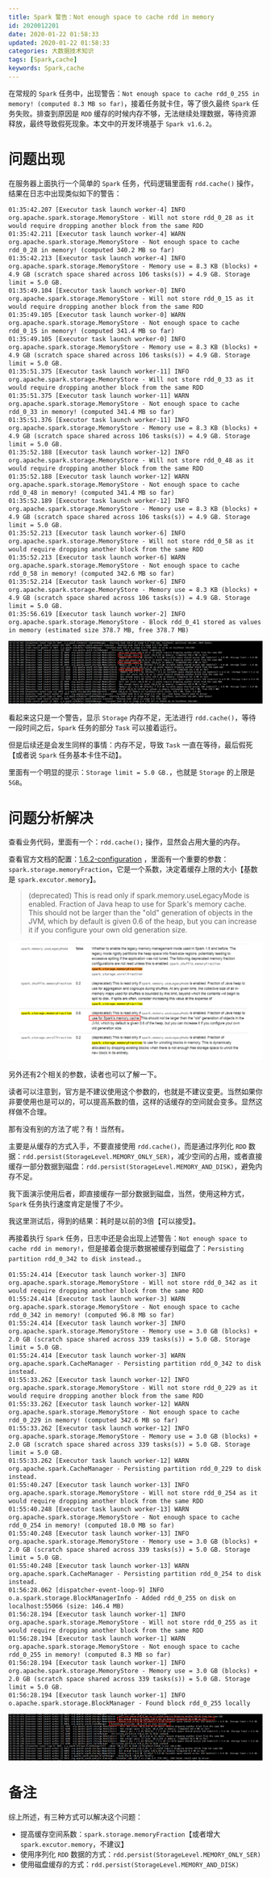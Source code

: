 ```yaml
---
title: Spark 警告：Not enough space to cache rdd in memory
id: 2020012201
date: 2020-01-22 01:58:33
updated: 2020-01-22 01:58:33
categories: 大数据技术知识
tags: [Spark,cache]
keywords: Spark,cache
---
```



在常规的 `Spark` 任务中，出现警告：`Not enough space to cache rdd_0_255 in memory! (computed 8.3 MB so far)`，接着任务就卡住，等了很久最终 `Spark` 任务失败。排查到原因是 `RDD` 缓存的时候内存不够，无法继续处理数据，等待资源释放，最终导致假死现象。本文中的开发环境基于 `Spark v1.6.2`。


<!-- more -->


# 问题出现


在服务器上面执行一个简单的 `Spark` 任务，代码逻辑里面有 `rdd.cache()` 操作，结果在日志中出现类似如下的警告：

```
01:35:42.207 [Executor task launch worker-4] INFO  org.apache.spark.storage.MemoryStore - Will not store rdd_0_28 as it would require dropping another block from the same RDD
01:35:42.211 [Executor task launch worker-4] WARN  org.apache.spark.storage.MemoryStore - Not enough space to cache rdd_0_28 in memory! (computed 340.2 MB so far)
01:35:42.213 [Executor task launch worker-4] INFO  org.apache.spark.storage.MemoryStore - Memory use = 8.3 KB (blocks) + 4.9 GB (scratch space shared across 106 tasks(s)) = 4.9 GB. Storage limit = 5.0 GB.
01:35:49.104 [Executor task launch worker-0] INFO  org.apache.spark.storage.MemoryStore - Will not store rdd_0_15 as it would require dropping another block from the same RDD
01:35:49.105 [Executor task launch worker-0] WARN  org.apache.spark.storage.MemoryStore - Not enough space to cache rdd_0_15 in memory! (computed 341.4 MB so far)
01:35:49.105 [Executor task launch worker-0] INFO  org.apache.spark.storage.MemoryStore - Memory use = 8.3 KB (blocks) + 4.9 GB (scratch space shared across 106 tasks(s)) = 4.9 GB. Storage limit = 5.0 GB.
01:35:51.375 [Executor task launch worker-11] INFO  org.apache.spark.storage.MemoryStore - Will not store rdd_0_33 as it would require dropping another block from the same RDD
01:35:51.375 [Executor task launch worker-11] WARN  org.apache.spark.storage.MemoryStore - Not enough space to cache rdd_0_33 in memory! (computed 341.4 MB so far)
01:35:51.376 [Executor task launch worker-11] INFO  org.apache.spark.storage.MemoryStore - Memory use = 8.3 KB (blocks) + 4.9 GB (scratch space shared across 106 tasks(s)) = 4.9 GB. Storage limit = 5.0 GB.
01:35:52.188 [Executor task launch worker-12] INFO  org.apache.spark.storage.MemoryStore - Will not store rdd_0_48 as it would require dropping another block from the same RDD
01:35:52.188 [Executor task launch worker-12] WARN  org.apache.spark.storage.MemoryStore - Not enough space to cache rdd_0_48 in memory! (computed 341.4 MB so far)
01:35:52.189 [Executor task launch worker-12] INFO  org.apache.spark.storage.MemoryStore - Memory use = 8.3 KB (blocks) + 4.9 GB (scratch space shared across 106 tasks(s)) = 4.9 GB. Storage limit = 5.0 GB.
01:35:52.213 [Executor task launch worker-6] INFO  org.apache.spark.storage.MemoryStore - Will not store rdd_0_58 as it would require dropping another block from the same RDD
01:35:52.213 [Executor task launch worker-6] WARN  org.apache.spark.storage.MemoryStore - Not enough space to cache rdd_0_58 in memory! (computed 342.6 MB so far)
01:35:52.214 [Executor task launch worker-6] INFO  org.apache.spark.storage.MemoryStore - Memory use = 8.3 KB (blocks) + 4.9 GB (scratch space shared across 106 tasks(s)) = 4.9 GB. Storage limit = 5.0 GB.
01:35:56.619 [Executor task launch worker-2] INFO  org.apache.spark.storage.MemoryStore - Block rdd_0_41 stored as values in memory (estimated size 378.7 MB, free 378.7 MB)
```

![Storage 内存不足警告](https://raw.githubusercontent.com/iplaypi/img-playpi/master/img/2020/20200122021258.png "Storage 内存不足警告")

看起来这只是一个警告，显示 `Storage` 内存不足，无法进行 `rdd.cache()`，等待一段时间之后，`Spark` 任务的部分 `Task` 可以接着运行。

但是后续还是会发生同样的事情：内存不足，导致 `Task` 一直在等待，最后假死【或者说 `Spark` 任务基本卡住不动】。

里面有一个明显的提示：`Storage limit = 5.0 GB.`，也就是 `Storage` 的上限是 `5GB`。


# 问题分析解决


查看业务代码，里面有一个：`rdd.cache();` 操作，显然会占用大量的内存。

查看官方文档的配置：[1.6.2-configuration](https://spark.apache.org/docs/1.6.2/configuration.html) ，里面有一个重要的参数：`spark.storage.memoryFraction`，它是一个系数，决定着缓存上限的大小【基数是 `spark.excutor.memory`】。

> (deprecated) This is read only if spark.memory.useLegacyMode is enabled. Fraction of Java heap to use for Spark's memory cache. This should not be larger than the "old" generation of objects in the JVM, which by default is given 0.6 of the heap, but you can increase it if you configure your own old generation size.

![memoryFraction 参数](https://raw.githubusercontent.com/iplaypi/img-playpi/master/img/2020/20200122023358.png "memoryFraction 参数")

另外还有2个相关的参数，读者也可以了解一下。

读者可以注意到，官方是不建议使用这个参数的，也就是不建议变更。当然如果你非要使用也是可以的，可以提高系数的值，这样的话缓存的空间就会变多。显然这样做不合理。

那有没有别的方法了呢？有！当然有。

主要是从缓存的方式入手，不要直接使用 `rdd.cache()`，而是通过序列化 `RDD` 数据：`rdd.persist(StorageLevel.MEMORY_ONLY_SER)`，减少空间的占用，或者直接缓存一部分数据到磁盘：`rdd.persist(StorageLevel.MEMORY_AND_DISK)`，避免内存不足。

我下面演示使用后者，即直接缓存一部分数据到磁盘，当然，使用这种方式，`Spark` 任务执行速度肯定是慢了不少。

我这里测试后，得到的结果：耗时是以前的3倍【可以接受】。

再接着执行 `Spark` 任务，日志中还是会出现上述警告：`Not enough space to cache rdd in memory!`，但是接着会提示数据被缓存到磁盘了：`Persisting partition rdd_0_342 to disk instead.`。

```
01:55:24.414 [Executor task launch worker-3] INFO  org.apache.spark.storage.MemoryStore - Will not store rdd_0_342 as it would require dropping another block from the same RDD
01:55:24.414 [Executor task launch worker-3] WARN  org.apache.spark.storage.MemoryStore - Not enough space to cache rdd_0_342 in memory! (computed 96.8 MB so far)
01:55:24.414 [Executor task launch worker-3] INFO  org.apache.spark.storage.MemoryStore - Memory use = 3.0 GB (blocks) + 2.0 GB (scratch space shared across 339 tasks(s)) = 5.0 GB. Storage limit = 5.0 GB.
01:55:24.414 [Executor task launch worker-3] WARN  org.apache.spark.CacheManager - Persisting partition rdd_0_342 to disk instead.
01:55:33.262 [Executor task launch worker-12] INFO  org.apache.spark.storage.MemoryStore - Will not store rdd_0_229 as it would require dropping another block from the same RDD
01:55:33.262 [Executor task launch worker-12] WARN  org.apache.spark.storage.MemoryStore - Not enough space to cache rdd_0_229 in memory! (computed 342.6 MB so far)
01:55:33.262 [Executor task launch worker-12] INFO  org.apache.spark.storage.MemoryStore - Memory use = 3.0 GB (blocks) + 2.0 GB (scratch space shared across 339 tasks(s)) = 5.0 GB. Storage limit = 5.0 GB.
01:55:33.262 [Executor task launch worker-12] WARN  org.apache.spark.CacheManager - Persisting partition rdd_0_229 to disk instead.
01:55:40.247 [Executor task launch worker-13] INFO  org.apache.spark.storage.MemoryStore - Will not store rdd_0_254 as it would require dropping another block from the same RDD
01:55:40.248 [Executor task launch worker-13] WARN  org.apache.spark.storage.MemoryStore - Not enough space to cache rdd_0_254 in memory! (computed 18.0 MB so far)
01:55:40.248 [Executor task launch worker-13] INFO  org.apache.spark.storage.MemoryStore - Memory use = 3.0 GB (blocks) + 2.0 GB (scratch space shared across 339 tasks(s)) = 5.0 GB. Storage limit = 5.0 GB.
01:55:40.248 [Executor task launch worker-13] WARN  org.apache.spark.CacheManager - Persisting partition rdd_0_254 to disk instead.
01:56:28.062 [dispatcher-event-loop-9] INFO  o.a.spark.storage.BlockManagerInfo - Added rdd_0_255 on disk on localhost:55066 (size: 146.4 MB)
01:56:28.194 [Executor task launch worker-1] INFO  org.apache.spark.storage.MemoryStore - Will not store rdd_0_255 as it would require dropping another block from the same RDD
01:56:28.194 [Executor task launch worker-1] WARN  org.apache.spark.storage.MemoryStore - Not enough space to cache rdd_0_255 in memory! (computed 8.3 MB so far)
01:56:28.194 [Executor task launch worker-1] INFO  org.apache.spark.storage.MemoryStore - Memory use = 3.0 GB (blocks) + 2.0 GB (scratch space shared across 339 tasks(s)) = 5.0 GB. Storage limit = 5.0 GB.
01:56:28.194 [Executor task launch worker-1] INFO  o.apache.spark.storage.BlockManager - Found block rdd_0_255 locally
```

![一部分数据被缓存到磁盘](https://raw.githubusercontent.com/iplaypi/img-playpi/master/img/2020/20200122024437.png "一部分数据被缓存到磁盘")


# 备注


综上所述，有三种方式可以解决这个问题：

- 提高缓存空间系数：`spark.storage.memoryFraction`【或者增大 `spark.excutor.memory`，不建议】
- 使用序列化 `RDD` 数据的方式：`rdd.persist(StorageLevel.MEMORY_ONLY_SER)`
- 使用磁盘缓存的方式：`rdd.persist(StorageLevel.MEMORY_AND_DISK)`

